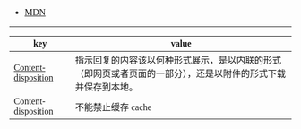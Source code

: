 <font face="Simsun" size=3>

- [MDN](https://developer.mozilla.org/zh-CN/docs/Web/HTTP/Headers)

---

key | value
---|---
[Content-disposition](https://developer.mozilla.org/zh-CN/docs/Web/HTTP/Headers/Content-Disposition) | 指示回复的内容该以何种形式展示，是以内联的形式（即网页或者页面的一部分），还是以附件的形式下载并保存到本地。
Content-disposition | 不能禁止缓存 cache


</font>